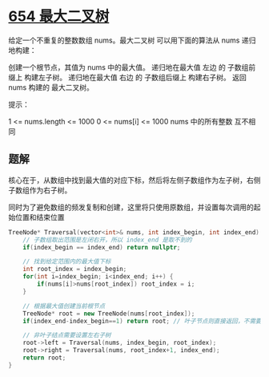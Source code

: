 
# [654 最大二叉树](https://leetcode.cn/problems/maximum-binary-tree/description/)

给定一个不重复的整数数组 nums。最大二叉树 可以用下面的算法从 nums 递归地构建：

创建一个根节点，其值为 nums 中的最大值。
递归地在最大值 左边 的 子数组前缀上 构建左子树。
递归地在最大值 右边 的 子数组后缀上 构建右子树。
返回 nums 构建的 最大二叉树。

提示：

1 <= nums.length <= 1000
0 <= nums[i] <= 1000
nums 中的所有整数 互不相同

## 题解

核心在于，从数组中找到最大值的对应下标，然后将左侧子数组作为左子树，右侧子数组作为右子树。

同时为了避免数组的频发复制和创建，这里将只使用原数组，并设置每次调用的起始位置和结束位置

```cpp
TreeNode* Traversal(vector<int>& nums, int index_begin, int index_end) {
    // 子数组取出范围是左闭右开，所以 index_end 是取不到的
    if(index_begin == index_end) return nullptr;

    // 找到给定范围内的最大值下标
    int root_index = index_begin;
    for(int i=index_begin; i<index_end; i++) {
        if(nums[i]>nums[root_index]) root_index = i;
    }

    // 根据最大值创建当前根节点
    TreeNode* root = new TreeNode(nums[root_index]);
    if(index_end-index_begin==1) return root; // 叶子节点则直接返回，不需要设置左右子树

    // 非叶子结点需要设置左右子树
    root->left = Traversal(nums, index_begin, root_index);
    root->right = Traversal(nums, root_index+1, index_end);
    return root;
}
```


